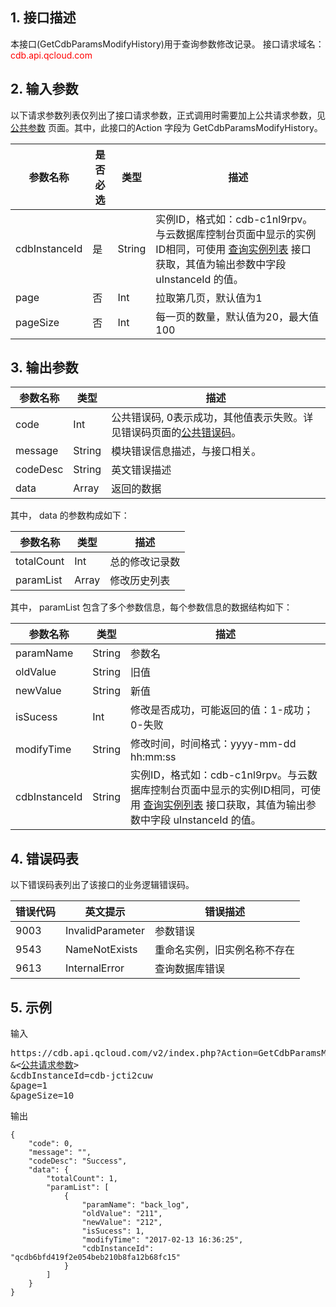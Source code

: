 ## 1. 接口描述
本接口(GetCdbParamsModifyHistory)用于查询参数修改记录。
接口请求域名：<font style='color:red'>cdb.api.qcloud.com </font>


## 2. 输入参数
以下请求参数列表仅列出了接口请求参数，正式调用时需要加上公共请求参数，见 [公共参数](/doc/api/236/6921) 页面。其中，此接口的Action 字段为 GetCdbParamsModifyHistory。

| 参数名称 | 是否必选  | 类型 | 描述 |
|---------|---------|---------|---------|
| cdbInstanceId | 是 | String | 实例ID，格式如：cdb-c1nl9rpv。与云数据库控制台页面中显示的实例ID相同，可使用 [查询实例列表](/doc/api/253/1266) 接口获取，其值为输出参数中字段 uInstanceId 的值。 |
| page | 否 | Int | 拉取第几页，默认值为1 |
| pageSize | 否 | Int | 每一页的数量，默认值为20，最大值100|


## 3. 输出参数
| 参数名称 | 类型 | 描述 |
|---------|---------|---------|
| code | Int | 公共错误码, 0表示成功，其他值表示失败。详见错误码页面的<a href='http://tcecqpoc.fsphere.cn/doc/api/372/%E9%94%99%E8%AF%AF%E7%A0%81#1.E3.80.81.E5.85.AC.E5.85.B1.E9.94.99.E8.AF.AF.E7.A0.81' title='公共错误码'>公共错误码</a>。|
| message | String | 模块错误信息描述，与接口相关。|
| codeDesc | String | 英文错误描述 |
| data | Array | 返回的数据 |

其中， data 的参数构成如下：

| 参数名称 | 类型 | 描述 |
|---------|---------|---------|
| totalCount | Int | 总的修改记录数 |
| paramList | Array | 修改历史列表 |

其中， paramList 包含了多个参数信息，每个参数信息的数据结构如下：

| 参数名称 | 类型 | 描述 |
|---------|---------|---------|
| paramName | String | 参数名 | 
| oldValue | String | 旧值 | 
| newValue | String | 新值 | 
| isSucess | Int | 修改是否成功，可能返回的值：1-成功；0-失败 | 
| modifyTime | String | 修改时间，时间格式：yyyy-mm-dd hh:mm:ss | 
| cdbInstanceId | String | 实例ID，格式如：cdb-c1nl9rpv。与云数据库控制台页面中显示的实例ID相同，可使用 [查询实例列表](/doc/api/253/1266) 接口获取，其值为输出参数中字段 uInstanceId 的值。 |

## 4. 错误码表
以下错误码表列出了该接口的业务逻辑错误码。

| 错误代码 | 英文提示 | 错误描述 |
|---------|---------|---------|
| 9003 | InvalidParameter | 参数错误 |
| 9543 | NameNotExists  | 重命名实例，旧实例名称不存在 |
| 9613 | InternalError | 查询数据库错误 |


## 5. 示例
输入
<pre>
https://cdb.api.qcloud.com/v2/index.php?Action=GetCdbParamsModifyHistory
&<<a href="/document/product/236/6921">公共请求参数</a>>
&cdbInstanceId=cdb-jcti2cuw
&page=1
&pageSize=10
</pre>

输出
```
{
    "code": 0,
    "message": "",
    "codeDesc": "Success",
    "data": {
        "totalCount": 1,
        "paramList": [
            {
                "paramName": "back_log",
                "oldValue": "211",
                "newValue": "212",
                "isSucess": 1,
                "modifyTime": "2017-02-13 16:36:25",
                "cdbInstanceId": "qcdb6bfd419f2e054beb210b8fa12b68fc15"
            }
        ]
    }
}
```

